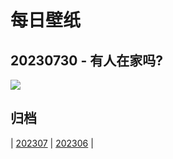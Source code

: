 # 每日壁纸

## 20230730 - 有人在家吗?

![](https://www.bing.com/th?id=OHR.RockHouse_ZH-CN7318310409_UHD.jpg)

## 归档

| [202307](/202307/README.md)
| [202306](/202306/README.md)
|